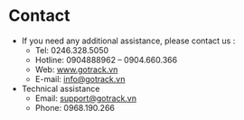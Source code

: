 # Contact

* If you need any additional assistance, please contact us : 
    * Tel: 0246.328.5050
    * Hotline: 0904888962 – 0904.660.366
    * Web: www.gotrack.vn
    * E-mail: info@gotrack.vn 
* Technical assistance 
    * Email: support@gotrack.vn
    * Phone: 0968.190.266
